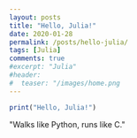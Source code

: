 ```yaml
---
layout: posts
title: "Hello, Julia!"
date: 2020-01-28
permalink: /posts/hello-julia/
tags: [Julia]
comments: true
#excerpt: "Julia"
#header:
#  teaser: "/images/home.png
---
```


~~~julia
print("Hello, Julia!")
~~~

"Walks like Python, runs like C."
